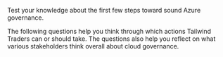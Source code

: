 Test your knowledge about the first few steps toward sound Azure governance.

The following questions help you think through which actions Tailwind Traders can or should take. The questions also help you reflect on what various stakeholders think overall about cloud governance.

<!--update questions-->
